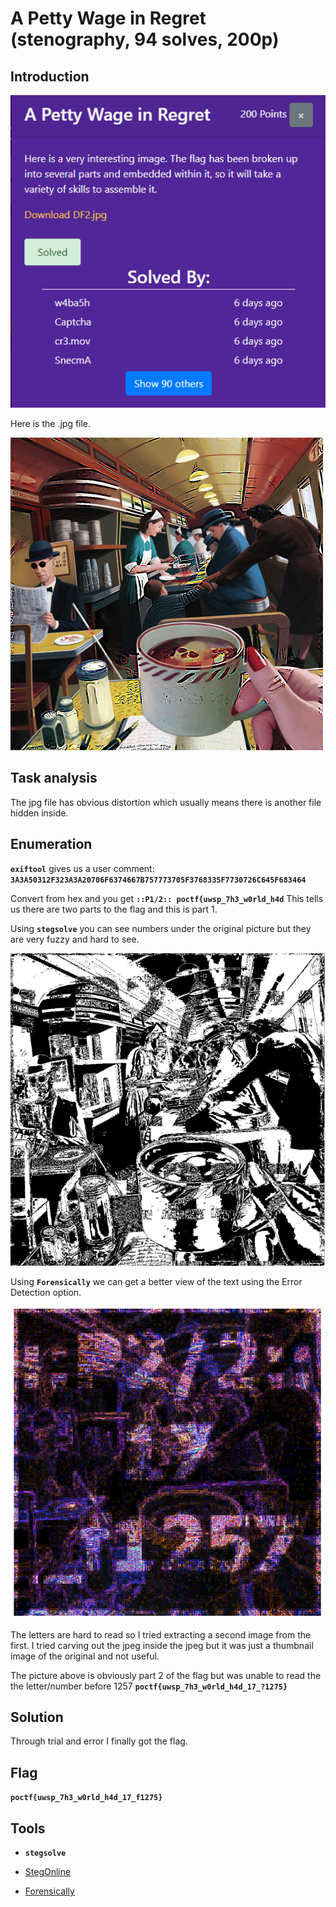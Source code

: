 # A Petty Wage in Regret (stenography, 94 solves, 200p)

## Introduction

<p align="left">
  <img height=500 img src=./readme_assets/challenge.png/>
</p>

Here is the .jpg file.

<p align="left">
  <img height=500 img src=./readme_assets/DF2.jpg/>
</p>

## Task analysis

The jpg file has obvious distortion which usually means there is another file hidden inside.

## Enumeration

**`exiftool`** gives us a user comment: **`3A3A50312F323A3A20706F6374667B757773705F3768335F7730726C645F683464`**

Convert from hex and you get **`::P1/2:: poctf{uwsp_7h3_w0rld_h4d`**
This tells us there are two parts to the flag and this is part 1. 

Using **`stegsolve`** you can see numbers under the original picture but they are very fuzzy and hard to see.

<p align="left">
  <img height=500 img src=./readme_assets/ds2fuzzy.png/>
</p>

Using **`Forensically`** we can get a better view of the text using the Error Detection option.

<p align="left">
  <img height=500 img src=./readme_assets/DS2.png/>
</p>

The letters are hard to read so I tried extracting a second image from the first. I tried carving out the jpeg inside the jpeg but it was just a thumbnail image of the original and not useful.

The picture above is obviously part 2 of the flag but was unable to read the the letter/number before 1257 **`poctf{uwsp_7h3_w0rld_h4d_17_?1275}`**

## Solution

Through trial and error I finally got the flag.

## Flag

**`poctf{uwsp_7h3_w0rld_h4d_17_f1275}`**

## Tools

- **`stegsolve`**

- [StegOnline](https://stegonline.georgeom.net/)

- [Forensically](https://29a.ch/photo-forensics/#forensic-magnifier)
